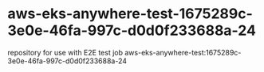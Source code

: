 # aws-eks-anywhere-test-1675289c-3e0e-46fa-997c-d0d0f233688a-24
repository for use with E2E test job aws-eks-anywhere-test:1675289c-3e0e-46fa-997c-d0d0f233688a-24
